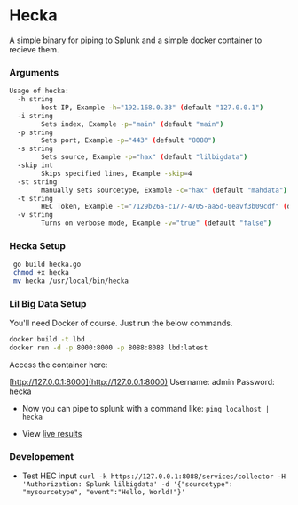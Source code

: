 # Hecka

A simple binary for piping to Splunk and a simple docker container to recieve them.

### Arguments

```bash
Usage of hecka:
  -h string
        host IP, Example -h="192.168.0.33" (default "127.0.0.1")
  -i string
        Sets index, Example -p="main" (default "main")
  -p string
        Sets port, Example -p="443" (default "8088")
  -s string
        Sets source, Example -p="hax" (default "lilbigdata")
  -skip int
        Skips specified lines, Example -skip=4
  -st string
        Manually sets sourcetype, Example -c="hax" (default "mahdata")
  -t string
        HEC Token, Example -t="7129b26a-c177-4705-aa5d-0eavf3b09cdf" (default "lilbigdata")
  -v string
        Turns on verbose mode, Example -v="true" (default "false")
```

### Hecka Setup

```bash
 go build hecka.go
 chmod +x hecka
 mv hecka /usr/local/bin/hecka
 ```

### Lil Big Data Setup

You'll need Docker of course. Just run the below commands.

```bash
docker build -t lbd .
docker run -d -p 8000:8000 -p 8088:8088 lbd:latest
```

Access the container here:

[http://127.0.0.1:8000](http://127.0.0.1:8000)
Username: admin
Password: hecka

* Now you can pipe to splunk with a command like: ```ping localhost | hecka```

* View [live results](http://127.0.0.1:8000/en-US/app/search/search?q=search%20index%3Dmain&display.page.search.mode=smart&dispatch.sample_ratio=1&workload_pool=&earliest=rt-5m&latest=rt)

### Developement

* Test HEC input
```curl -k https://127.0.0.1:8088/services/collector -H 'Authorization: Splunk lilbigdata' -d '{"sourcetype": "mysourcetype", "event":"Hello, World!"}'```
